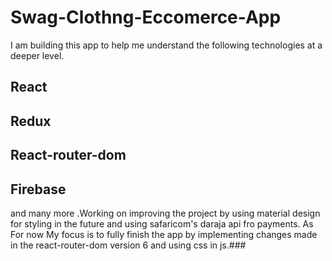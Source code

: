 # Swag-Clothng-Eccomerce-App

I am building this app to help me understand the following technologies at a deeper level.

## React

## Redux

## React-router-dom

## Firebase

and many more .Working on improving the project by using material design for styling in the future and using safaricom's daraja api fro payments. As For now My focus is to fully finish the app by implementing changes made in the react-router-dom version 6 and using css in js.###


